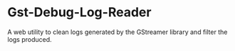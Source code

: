 Gst-Debug-Log-Reader
====================

A web utility to clean logs generated by the GStreamer library and filter the logs produced.
